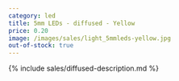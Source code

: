 ```yaml
---
category: led
title: 5mm LEDs - diffused - Yellow
price: 0.20
image: /images/sales/light_5mmleds-yellow.jpg
out-of-stock: true
---
```

{% include sales/diffused-description.md %}
